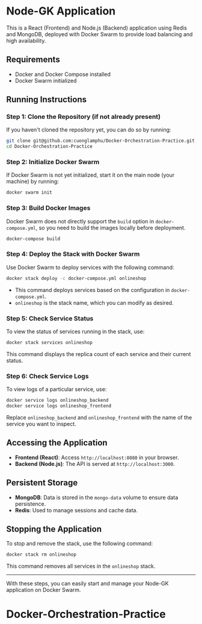 
# Node-GK Application

This is a React (Frontend) and Node.js (Backend) application using Redis and MongoDB, deployed with Docker Swarm to provide load balancing and high availability.

## Requirements

- Docker and Docker Compose installed
- Docker Swarm initialized

## Running Instructions

### Step 1: Clone the Repository (if not already present)

If you haven't cloned the repository yet, you can do so by running:

```bash
git clone git@github.com:cuonglamphu/Docker-Orchestration-Practice.git
cd Docker-Orchestration-Practice
```

### Step 2: Initialize Docker Swarm

If Docker Swarm is not yet initialized, start it on the main node (your machine) by running:

```bash
docker swarm init
```

### Step 3: Build Docker Images

Docker Swarm does not directly support the `build` option in `docker-compose.yml`, so you need to build the images locally before deployment.

```bash
docker-compose build
```

### Step 4: Deploy the Stack with Docker Swarm

Use Docker Swarm to deploy services with the following command:

```bash
docker stack deploy -c docker-compose.yml onlineshop
```

- This command deploys services based on the configuration in `docker-compose.yml`.
- `onlineshop` is the stack name, which you can modify as desired.

### Step 5: Check Service Status

To view the status of services running in the stack, use:

```bash
docker stack services onlineshop
```

This command displays the replica count of each service and their current status.

### Step 6: Check Service Logs

To view logs of a particular service, use:

```bash
docker service logs onlineshop_backend
docker service logs onlineshop_frontend
```

Replace `onlineshop_backend` and `onlineshop_frontend` with the name of the service you want to inspect.

## Accessing the Application

- **Frontend (React)**: Access `http://localhost:8080` in your browser.
- **Backend (Node.js)**: The API is served at `http://localhost:3000`.

## Persistent Storage

- **MongoDB**: Data is stored in the `mongo-data` volume to ensure data persistence.
- **Redis**: Used to manage sessions and cache data.

## Stopping the Application

To stop and remove the stack, use the following command:

```bash
docker stack rm onlineshop
```

This command removes all services in the `onlineshop` stack.

---

With these steps, you can easily start and manage your Node-GK application on Docker Swarm.
# Docker-Orchestration-Practice
